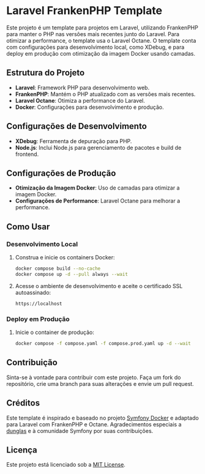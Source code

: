 # Laravel FrankenPHP Template

Este projeto é um template para projetos em Laravel, utilizando FrankenPHP para manter o PHP nas versões mais recentes
junto do Laravel. Para otimizar a performance, o template usa o Laravel Octane. O template conta com configurações para
desenvolvimento local, como XDebug, e para deploy em produção com otimização da imagem Docker usando camadas.

## Estrutura do Projeto

- **Laravel**: Framework PHP para desenvolvimento web.
- **FrankenPHP**: Mantém o PHP atualizado com as versões mais recentes.
- **Laravel Octane**: Otimiza a performance do Laravel.
- **Docker**: Configurações para desenvolvimento e produção.

## Configurações de Desenvolvimento

- **XDebug**: Ferramenta de depuração para PHP.
- **Node.js**: Inclui Node.js para gerenciamento de pacotes e build de frontend.

## Configurações de Produção

- **Otimização da Imagem Docker**: Uso de camadas para otimizar a imagem Docker.
- **Configurações de Performance**: Laravel Octane para melhorar a performance.

## Como Usar

### Desenvolvimento Local

1. Construa e inicie os containers Docker:
    ```sh
    docker compose build --no-cache
    docker compose up -d --pull always --wait
    ```

2. Acesse o ambiente de desenvolvimento e aceite o certificado SSL autoassinado:
    ```
    https://localhost
    ```

### Deploy em Produção

1. Inicie o container de produção:
    ```sh
    docker compose -f compose.yaml -f compose.prod.yaml up -d --wait
    ```
   
## Contribuição

Sinta-se à vontade para contribuir com este projeto. Faça um fork do repositório, crie uma branch para suas alterações e
envie um pull request.

## Créditos
Este template é inspirado e baseado no projeto [Symfony Docker](https://github.com/dunglas/symfony-docker) e adaptado para Laravel com FrankenPHP e Octane.
Agradecimentos especiais a [dunglas](https://github.com/dunglas) e à comunidade Symfony por suas contribuições.

## Licença

Este projeto está licenciado sob a [MIT License](LICENSE).
